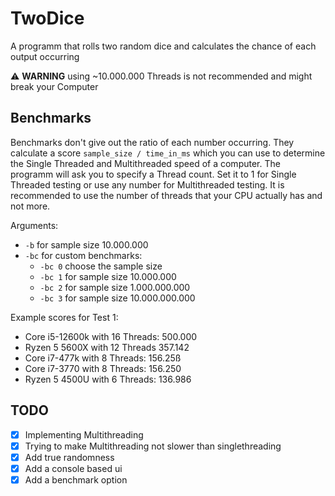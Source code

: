 # TwoDice

A programm that rolls two random dice and calculates the chance of each output occurring

⚠ **WARNING** using ~10.000.000 Threads is not recommended and might break your Computer

## Benchmarks

Benchmarks don't give out the ratio of each number occurring. They calculate a score `sample_size / time_in_ms` which you can use to determine the Single Threaded and Multithreaded speed of a computer. The programm will ask you to specify a Thread count. Set it to 1 for Single Threaded testing or use any number for Multithreaded testing. It is recommended to use the number of threads that your CPU actually has and not more.

Arguments:

- `-b` for sample size 10.000.000
- `-bc` for custom benchmarks:
  - `-bc 0` choose the sample size
  - `-bc 1` for sample size 10.000.000
  - `-bc 2` for sample size 1.000.000.000
  - `-bc 3` for sample size 10.000.000.000

Example scores for Test 1:

- Core i5-12600k with 16 Threads: 500.000
- Ryzen 5 5600X with 12 Threads 357.142
- Core i7-477k with 8 Threads: 156.25ß
- Core i7-3770 with 8 Threads: 156.250
- Ryzen 5 4500U with 6 Threads: 136.986

## TODO

- [X] Implementing Multithreading
- [X] Trying to make Multithreading not slower than singlethreading
- [X] Add true randomness
- [X] Add a console based ui
- [X] Add a benchmark option
